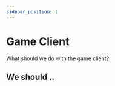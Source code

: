 ```yaml
---
sidebar_position: 1
---
```


# Game Client

What should we do with the game client?

## We should ..


